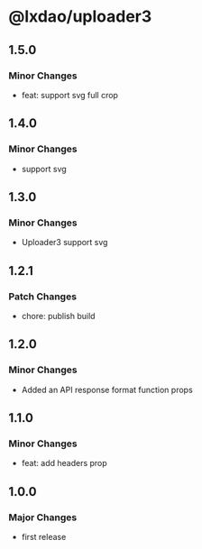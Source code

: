 # @lxdao/uploader3

## 1.5.0

### Minor Changes

- feat: support svg full crop

## 1.4.0

### Minor Changes

- support svg

## 1.3.0

### Minor Changes

- Uploader3 support svg

## 1.2.1

### Patch Changes

- chore: publish build

## 1.2.0

### Minor Changes

- Added an API response format function props

## 1.1.0

### Minor Changes

- feat: add headers prop

## 1.0.0

### Major Changes

- first release
